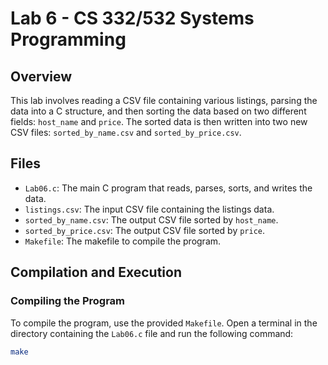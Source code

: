 # Lab 6 - CS 332/532 Systems Programming

## Overview

This lab involves reading a CSV file containing various listings, parsing the data into a C structure, and then sorting the data based on two different fields: `host_name` and `price`. The sorted data is then written into two new CSV files: `sorted_by_name.csv` and `sorted_by_price.csv`.

## Files

- `Lab06.c`: The main C program that reads, parses, sorts, and writes the data.
- `listings.csv`: The input CSV file containing the listings data.
- `sorted_by_name.csv`: The output CSV file sorted by `host_name`.
- `sorted_by_price.csv`: The output CSV file sorted by `price`.
- `Makefile`: The makefile to compile the program.

## Compilation and Execution

### Compiling the Program

To compile the program, use the provided `Makefile`. Open a terminal in the directory containing the `Lab06.c` file and run the following command:

```sh
make
